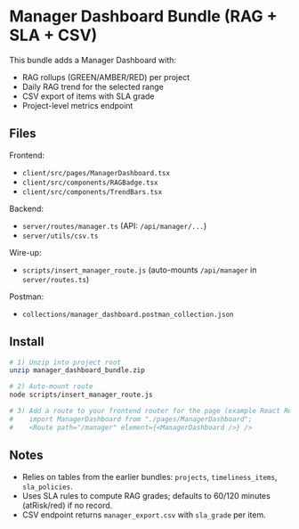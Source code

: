 # Manager Dashboard Bundle (RAG + SLA + CSV)

This bundle adds a Manager Dashboard with:
- RAG rollups (GREEN/AMBER/RED) per project
- Daily RAG trend for the selected range
- CSV export of items with SLA grade
- Project-level metrics endpoint

## Files
Frontend:
- `client/src/pages/ManagerDashboard.tsx`
- `client/src/components/RAGBadge.tsx`
- `client/src/components/TrendBars.tsx`

Backend:
- `server/routes/manager.ts` (API: `/api/manager/...`)
- `server/utils/csv.ts`

Wire-up:
- `scripts/insert_manager_route.js` (auto-mounts `/api/manager` in `server/routes.ts`)

Postman:
- `collections/manager_dashboard.postman_collection.json`

## Install
```bash
# 1) Unzip into project root
unzip manager_dashboard_bundle.zip

# 2) Auto-mount route
node scripts/insert_manager_route.js

# 3) Add a route to your frontend router for the page (example React Router v6):
#    import ManagerDashboard from "./pages/ManagerDashboard";
#    <Route path="/manager" element={<ManagerDashboard />} />
```

## Notes
- Relies on tables from the earlier bundles: `projects`, `timeliness_items`, `sla_policies`.
- Uses SLA rules to compute RAG grades; defaults to 60/120 minutes (atRisk/red) if no record.
- CSV endpoint returns `manager_export.csv` with `sla_grade` per item.
